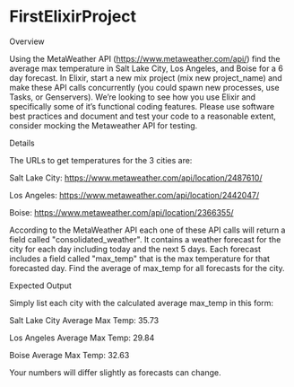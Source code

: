 # FirstElixirProject
Overview

Using the MetaWeather API (https://www.metaweather.com/api/) find the average max temperature in Salt Lake City, Los Angeles, and Boise for a 6 day forecast. In Elixir, start a new mix project (mix new project_name) and make these API calls concurrently (you could spawn new processes, use Tasks, or Genservers). We’re looking to see how you use Elixir and specifically some of it’s functional coding features. Please use software best practices and document and test your code to a reasonable extent, consider mocking the Metaweather API for testing.



Details

The URLs to get temperatures for the 3 cities are:

 

Salt Lake City: https://www.metaweather.com/api/location/2487610/

 

Los Angeles: https://www.metaweather.com/api/location/2442047/

 

Boise: https://www.metaweather.com/api/location/2366355/

 

According to the MetaWeather API each one of these API calls will return a field called "consolidated_weather". It contains a weather forecast for the city for each day including today and the next 5 days. Each forecast includes a field called "max_temp" that is the max temperature for that forecasted day. Find the average of max_temp for all forecasts for the city.

 

Expected Output

Simply list each city with the calculated average max_temp in this form:

 

Salt Lake City Average Max Temp: 35.73

Los Angeles Average Max Temp: 29.84

Boise Average Max Temp: 32.63



Your numbers will differ slightly as forecasts can change.
